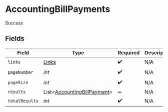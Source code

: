 # AccountingBillPayments

Success


## Fields

| Field                                                                       | Type                                                                        | Required                                                                    | Description                                                                 |
| --------------------------------------------------------------------------- | --------------------------------------------------------------------------- | --------------------------------------------------------------------------- | --------------------------------------------------------------------------- |
| `links`                                                                     | [Links](../../models/shared/Links.md)                                       | :heavy_check_mark:                                                          | N/A                                                                         |
| `pageNumber`                                                                | *int*                                                                       | :heavy_check_mark:                                                          | N/A                                                                         |
| `pageSize`                                                                  | *int*                                                                       | :heavy_check_mark:                                                          | N/A                                                                         |
| `results`                                                                   | List<[AccountingBillPayment](../../models/shared/AccountingBillPayment.md)> | :heavy_minus_sign:                                                          | N/A                                                                         |
| `totalResults`                                                              | *int*                                                                       | :heavy_check_mark:                                                          | N/A                                                                         |
